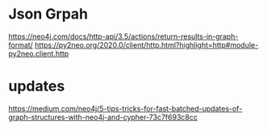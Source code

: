 
# Json Grpah
https://neo4j.com/docs/http-api/3.5/actions/return-results-in-graph-format/
https://py2neo.org/2020.0/client/http.html?highlight=http#module-py2neo.client.http


# updates
https://medium.com/neo4j/5-tips-tricks-for-fast-batched-updates-of-graph-structures-with-neo4j-and-cypher-73c7f693c8cc
